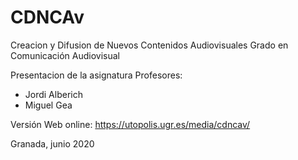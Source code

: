 # CDNCAv
Creacion y Difusion de Nuevos Contenidos Audiovisuales
Grado en Comunicación Audiovisual


Presentacion de la asignatura 
Profesores: 

- Jordi Alberich 
- Miguel Gea 


Versión Web online: https://utopolis.ugr.es/media/cdncav/

Granada, junio 2020
